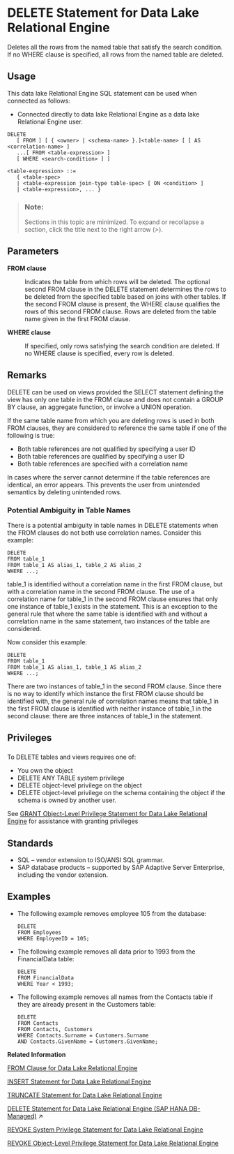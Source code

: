 <!-- loioa61b555884f21015bfb8d2d61d09b74c -->

# DELETE Statement for Data Lake Relational Engine

Deletes all the rows from the named table that satisfy the search condition. If no WHERE clause is specified, all rows from the named table are deleted.



<a name="loioa61b555884f21015bfb8d2d61d09b74c__section_azh_5fj_znb"/>

## Usage

This data lake Relational Engine SQL statement can be used when connected as follows:

-   Connected directly to data lake Relational Engine as a data lake Relational Engine user.



```
DELETE 
   [ FROM ] [ { <owner> | <schema-name> }.]<table-name> [ [ AS <correlation-name> ]
   ...[ FROM <table-expression> ] 
   [ WHERE <search-condition> ] ]
```

```
<table-expression> ::=
   { <table-spec> 
   | <table-expression join-type table-spec> [ ON <condition> ] 
   | <table-expression>, ... }
```



> ### Note:  
> Sections in this topic are minimized. To expand or recollapse a section, click the title next to the right arrow \(*\>*\).



<a name="loioa61b555884f21015bfb8d2d61d09b74c__delete_parameters"/>

## Parameters


<dl>
<dt><b>

FROM clause

</b></dt>
<dd>

Indicates the table from which rows will be deleted. The optional second FROM clause in the DELETE statement determines the rows to be deleted from the specified table based on joins with other tables. If the second FROM clause is present, the WHERE clause qualifies the rows of this second FROM clause. Rows are deleted from the table name given in the first FROM clause.



</dd><dt><b>

WHERE clause

</b></dt>
<dd>

If specified, only rows satisfying the search condition are deleted. If no WHERE clause is specified, every row is deleted.



</dd>
</dl>



<a name="loioa61b555884f21015bfb8d2d61d09b74c__delete_remarks1"/>

## Remarks

DELETE can be used on views provided the SELECT statement defining the view has only one table in the FROM clause and does not contain a GROUP BY clause, an aggregate function, or involve a UNION operation.

If the same table name from which you are deleting rows is used in both FROM clauses, they are considered to reference the same table if one of the following is true:

-   Both table references are not qualified by specifying a user ID
-   Both table references are qualified by specifying a user ID
-   Both table references are specified with a correlation name

In cases where the server cannot determine if the table references are identical, an error appears. This prevents the user from unintended semantics by deleting unintended rows.



### Potential Ambiguity in Table Names

There is a potential ambiguity in table names in DELETE statements when the FROM clauses do not both use correlation names. Consider this example:

```
DELETE
FROM table_1
FROM table_1 AS alias_1, table_2 AS alias_2
WHERE ...;
```

table\_1 is identified without a correlation name in the first FROM clause, but with a correlation name in the second FROM clause. The use of a correlation name for table\_1 in the second FROM clause ensures that only one instance of table\_1 exists in the statement. This is an exception to the general rule that where the same table is identified with and without a correlation name in the same statement, two instances of the table are considered.

Now consider this example:

```
DELETE
FROM table_1
FROM table_1 AS alias_1, table_1 AS alias_2
WHERE ...;
```

There are two instances of table\_1 in the second FROM clause. Since there is no way to identify which instance the first FROM clause should be identified with, the general rule of correlation names means that table\_1 in the first FROM clause is identified with neither instance of table\_1 in the second clause: there are three instances of table\_1 in the statement.



<a name="loioa61b555884f21015bfb8d2d61d09b74c__delete_privileges1"/>

## Privileges



### 

To DELETE tables and views requires one of:

-   You own the object
-   DELETE ANY TABLE system privilege
-   DELETE object-level privilege on the object
-   DELETE object-level privilege on the schema containing the object if the schema is owned by another user.

See [GRANT Object-Level Privilege Statement for Data Lake Relational Engine](grant-object-level-privilege-statement-for-data-lake-relational-engine-a3e154f.md) for assistance with granting privileges



<a name="loioa61b555884f21015bfb8d2d61d09b74c__delete_standards1"/>

## Standards

-   SQL – vendor extension to ISO/ANSI SQL grammar.
-   SAP database products – supported by SAP Adaptive Server Enterprise, including the vendor extension.



<a name="loioa61b555884f21015bfb8d2d61d09b74c__delete_examples1"/>

## Examples

-   The following example removes employee 105 from the database:

    ```
    DELETE
    FROM Employees
    WHERE EmployeeID = 105;
    ```

-   The following example removes all data prior to 1993 from the FinancialData table:

    ```
    DELETE
    FROM FinancialData
    WHERE Year < 1993;
    ```

-   The following example removes all names from the Contacts table if they are already present in the Customers table:

    ```
    DELETE
    FROM Contacts
    FROM Contacts, Customers
    WHERE Contacts.Surname = Customers.Surname
    AND Contacts.GivenName = Customers.GivenName;
    ```


**Related Information**  


[FROM Clause for Data Lake Relational Engine](from-clause-for-data-lake-relational-engine-a7749cf.md "Specifies the objects involved in a SELECT, DELETE or UPDATE statement.")

[INSERT Statement for Data Lake Relational Engine](insert-statement-for-data-lake-relational-engine-a61fdef.md "Inserts a single row or a selection of rows, from elsewhere in the current database, into the table. This command can also insert a selection of rows from another database into the table.")

[TRUNCATE Statement for Data Lake Relational Engine](truncate-statement-for-data-lake-relational-engine-a627e60.md "Deletes all rows from a table or materialized view without deleting the table definition.")

[DELETE Statement for Data Lake Relational Engine (SAP HANA DB-Managed)](https://help.sap.com/viewer/a898e08b84f21015969fa437e89860c8/2024_3_QRC/en-US/c2f536c346c44911be3623014bc53910.html "Deletes all the rows from the named table that satisfy the search condition. If no WHERE clause is specified, all rows from the named table are deleted.") :arrow_upper_right:

[REVOKE System Privilege Statement for Data Lake Relational Engine](revoke-system-privilege-statement-for-data-lake-relational-engine-a3eadda.md "Removes specific system privileges from specific users and the right to administer the privilege.")

[REVOKE Object-Level Privilege Statement for Data Lake Relational Engine](revoke-object-level-privilege-statement-for-data-lake-relational-engine-a3e7af2.md "Removes object-level privileges that were given using the GRANT statement.")

